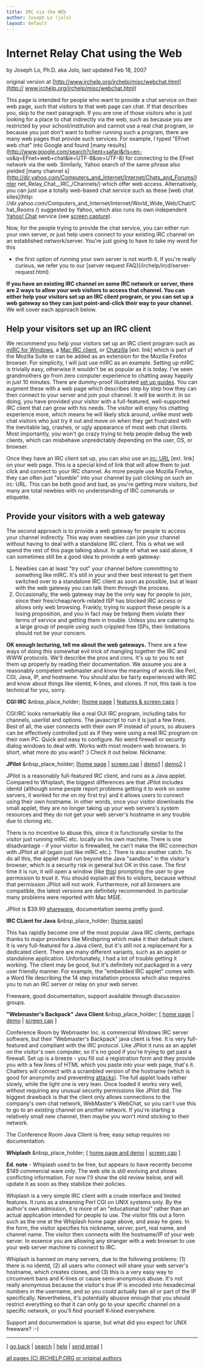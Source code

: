 ```yaml
---
title: IRC via the WEb
author: Joseph Lo (jolo)
layout: default
---
```


# Internet Relay Chat using the Web

by Joseph Lo, Ph.D. aka Jolo, last updated Feb 18, 2007

original version at [http://www.irchelp.org/irchelp/misc/webchat.html](http://
www.irchelp.org/irchelp/misc/webchat.html)

This page is intended for people who want to provide a chat service on their
web page, such that visitors to that web page can chat. If that describes you,
skip to the next paragraph. If you are one of those visitors who is just
looking for a place to chat indirectly via the web, such as because you are
restricted by your school/institution and cannot use a real chat program, or
because you just don't want to bother running such a program, there are many
web pages that provide such services. For example, I typed "EFnet web chat"
into Google and found [many
results](http://www.google.com/search?client=safari&rls=en-
us&q=EFnet+web+chat&ie=UTF-8&oe=UTF-8) for connecting to the EFnet network via
the web. Similarly, Yahoo search of the same phrase also yielded [many channel
s](http://dir.yahoo.com/Computers_and_Internet/Internet/Chats_and_Forums/Inter
net_Relay_Chat__IRC_/Channels/) which offer web access. Alternatively, you can
just use a totally web-based chat service such as these [web chat sites](http:
//dir.yahoo.com/Computers_and_Internet/Internet/World_Wide_Web/Chat/Chat_Rooms
/) suggested by Yahoo, which also runs its own independent [Yahoo!
Chat](http://chat.yahoo.com/) service (see [screen capture](webchat_yh.gif)).

Now, for the people trying to provide the chat service, you can either run
your own server, or just help users connect to your existing IRC channel on an
established network/server. You're just going to have to take my word for this
- the first option of running your own server is not worth it. If you're
really curious, we refer you to our [server request FAQ](/irchelp/ircd/server-
request.html).

**If you have an existing IRC channel on some IRC network or server, there are 2 ways to allow your web visitors to access that channel. You can either help your visitors set up an IRC client program, or you can set up a web gateway so they can just point-and-click their way to your channel.** We will cover each approach below.

## Help your visitors set up an IRC client

We recommend you help your visitors set up an IRC client program such as [mIRC
for Windows](../mirc/), a [Mac IRC client](../mac/), or
[Chatzilla](http://www.hacksrus.com/~ginda/chatzilla/) [ext. link] which is
part of the Mozilla Suite or can be added as an extension for the Mozilla
Firefox browser. For simplicity, I will just use mIRC as an example. Setting
up mIRC is trivially easy, otherwise it wouldn't be as popular as it is today.
I've seen grandmothers go from zero computer experience to chatting away
happily in just 10 minutes. There are dummy-proof illustrated [set up
guides](http://www.mirc.com/install.html). You can augment these with a web
page which describes step by step how they can then connect to your server and
join your channel. It will be worth it. In so doing, you have provided your
visitor with a full-featured, well-supported IRC client that can grow with his
needs. The visitor will enjoy his chatting experience more, which means he
will likely stick around, unlike most web chat visitors who just try it out
and move on when they get frustrated with the inevitable lag, crashes, or ugly
appearance of most web chat clients. Most importantly, you won't go crazy
trying to help people debug the web clients, which can misbehave unpredictably
depending on the user, OS, or browser.

Once they have an IRC client set up, you can also use an [irc:
URL](http://www.w3.org/Addressing/draft-mirashi-url-irc-01.txt) [ext. link] on
your web page. This is a special kind of link that will allow them to just
click and connect to your IRC channel. As more people use Mozilla Firefox,
they can often just "stumble" into your channel by just clicking on such an
irc: URL. This can be both good and bad, as you're getting more visitors, but
many are total newbies with no understanding of IRC commands or etiquette.

## Provide your visitors with a web gateway

The second approach is to provide a web gateway for people to access your
channel indirectly. This way even newbies can join your channel without having
to deal with a standalone IRC client. This is what we will spend the rest of
this page talking about. In spite of what we said above, it can sometimes
still be a good idea to provide a web gateway:

  1. Newbies can at least "try out" your channel before committing to something like mIRC. It's still in your and their best interest to get them switched over to a standalone IRC client as soon as possible, but at least with the web gateway you can talk them through the process.
  2. Occasionally, the web gateway may be the only way for people to join, since their free/cheap/work-related ISP has blocked IRC access or allows only web browsing. Frankly, trying to support these people is a losing proposition, and you in fact may be helping them violate their terms of service and getting them in trouble. Unless you are catering to a large group of people using such crippled free ISPs, their limitations should not be your concern.

**OK enough lecturing, tell me about the web gateways.** There are a few ways of doing this somewhat evil trick of mangling together the IRC and WWW protocols. We'll describe the pros and cons. It's up to you to set them up properly by reading their documentation. We assume you are a reasonably competent webmaster and know the meaning of words like Perl, CGI, Java, IP, and hostname. You should also be fairly experienced with IRC and know about things like identd, K-lines, and clones. If not, this task is too technical for you, sorry.

**CGI:IRC** &nbsp_place_holder; [[home page](http://cgiirc.org/) | [features & screen caps](http://cgiirc.org/features/) ]

CGI:IRC looks remarkably like a real GUI IRC program, including tabs for
channels, userlist and options. The javascript to run it is just a few lines.
Best of all, the user connects with their own IP instead of yours, so abusers
can be effectively controlled just as if they were using a real IRC program on
their own PC. Quick and easy to configure. No weird firewall or security
dialog windows to deal with. Works with most modern web browsers. In short,
what more do you want? :) Check it out below.  Nickname:

**JPilot** &nbsp_place_holder; [[home page](http://www.jpilot.com/) | [screen cap](webchat_jp.gif) | [demo1](http://www.jpilot.com/java/irc/chat.html) | [demo2](http://www.arklink.net/Chat/chat.html) ]

JPilot is a reasonably full-featured IRC client, and runs as a Java applet.
Compared to Whiplash, the biggest differences are that JPilot includes identd
(although some people report problems getting it to work on some servers, it
worked for me on my first try) and it allows users to connect using their own
hostname. In other words, once your visitor downloads the small applet, they
are no longer taking up your web servers's system resources and they do not
get your web server's hostname in any trouble due to cloning etc.

There is no incentive to abuse this, since it is functionally similar to the
visitor just running mIRC etc. locally on his own machine. There is one
disadvantage - if your visitor is firewalled, he can't make the IRC connection
with JPilot at all (again just like mIRC etc.). There is also another catch.
To do all this, the applet must run beyond the Java "sandbox" in the visitor's
browser, which is a security risk in general but OK in this case. The first
time it is run, it will open a window (like [this](webchat_perm.gif))
prompting the user to give permission to trust it. You should explain all this
to visitors, because without that permission JPilot will not work.
Furthermore, not all browsers are compatible, the latest versions are
definitely recommended. In particular many problems were reported with Mac
MSIE.

JPilot is $39.99 [shareware](/irchelp/misc/shareware.html), documentation
seems pretty good.

**IRC CLient for Java** &nbsp_place_holder; [[home page](http://www.alphaworks.ibm.com/formula/)]

This has rapidly become one of the most popular Java IRC clients, perhaps
thanks to major providers like Mindspring which make it their default client.
It is very full-featured for a Java client, but it's still not a replacement
for a dedicated client. There are many different variants, such as an applet
or standalone application. Unfortunately, I had a lot of trouble getting it
working. The client may be good, but it's definitely not packaged in a very
user friendly manner. For example, the "embedded IRC applet" comes with a Word
file describing the 14 step installation process which also requires you to
run an IRC server or relay on your web server.

Freeware, good documentation, support available through discussion groups.

**"Webmaster's Backpack" Java Client** &nbsp_place_holder; [ [home page](http://www.conferenceroom.com/products/productshome.shtml) | [demo](webchat_confrm.html) | [screen cap](webchat_confrm.gif) ]

Conference Room by Webmaster Inc. is commercial Windows IRC server software,
but their "Webmaster's Backpack" java client is free. It is very full-featured
and compliant with the IRC protocol. Like JPilot it runs as an applet on the
visitor's own computer, so it's no good if you're trying to get past a
firewall. Set up is a breeze - you fill out a registration form and they
provide you with a few lines of HTML which you paste into your web page,
that's it. Chatters will connect with a scrambled version of the hostname
(which is good for anonymity and preventing [attacks](../irchelp/nuke/)). The
full applet loads rather slowly, while the light one is very lean. Once loaded
it works very well, without requiring any unusual security permissions like
JPilot did. The biggest drawback is that the client only allows connections to
the company's own chat network, WebMaster's WebChat, so you can't use this to
go to an existing channel on another network. If you're starting a relatively
small new channel, then maybe you won't mind sticking to their network.

The Conference Room Java Client is free; easy setup requires no documentation.

**Whiplash** &nbsp_place_holder; [ [home page and demo](http://www.networkdweebs.com/stuff/whiplash/) | [screen cap](webchat_whip.gif) ]

**Ed. note** - Whiplash used to be free, but appears to have recently become $149 commercial ware only. The web site is still evolving and shows conflicting information. For now I'll show the old review below, and will update it as soon as they stabilize their policies.

Whiplash is a very simple IRC client with a crude interface and limited
features. It runs as a streaming Perl CGI on UNIX systems only. By the
author's own admission, it is more of an "educational tool" rather than an
actual application intended for people to use. The visitor fills out a form
such as the one at the Whiplash home page above, and away he goes. In the
form, the visitor specifies his nickname, server, port, real name, and channel
name. The visitor then connects with the hostname/IP of your web server. In
essence you are allowing any stranger with a web browser to use your web
server machine to connect to IRC.

Whiplash is banned on many servers, due to the following problems: (1) there
is no identd, (2) all users who connect will share your web server's hostname,
which creates clones, and (3) this is a very easy way to circumvent bans and
K-lines or cause semi-anonymous abuse. It's not really anonymous because the
visitor's true IP is encoded into hexadecimal numbers in the username, and so
you could actually ban all or part of the IP specifically. Nevertheless, it's
potentially abusive enough that you should restrict everything so that it can
only go to your specific channel on a specific network, or you'll find
yourself K-lined everywhere.

Support and documentation is sparse, but what did you expect for UNIX
freeware? :-)

* * *



[ [go back](/irchelp/) | [search](/irchelp/search_engine.cgi) |
[help](/irchelp/help.html) | [send email](/irchelp/mail.cgi) ]

[all pages (C) IRCHELP.ORG or original authors](/irchelp/credit.html)

